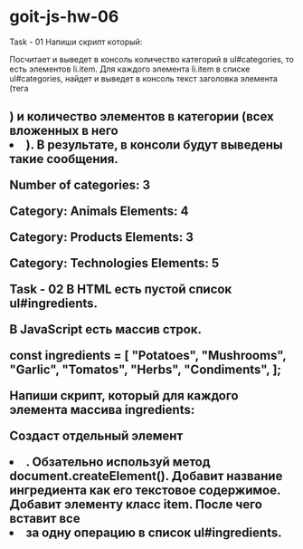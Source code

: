 # goit-js-hw-06

Task - 01 Напиши скрипт который:

Посчитает и выведет в консоль количество категорий в ul#categories, то есть
элементов li.item. Для каждого элемента li.item в списке ul#categories, найдет и
выведет в консоль текст заголовка элемента (тега <h2>) и количество элементов в
категории (всех вложенных в него <li>). В результате, в консоли будут выведены
такие сообщения.

Number of categories: 3

Category: Animals Elements: 4

Category: Products Elements: 3

Category: Technologies Elements: 5

Task - 02 В HTML есть пустой список ul#ingredients.

<ul id="ingredients"></ul>

В JavaScript есть массив строк.

const ingredients = [ "Potatoes", "Mushrooms", "Garlic", "Tomatos", "Herbs",
"Condiments", ];

Напиши скрипт, который для каждого элемента массива ingredients:

Создаст отдельный элемент <li>. Обзательно используй метод
document.createElement(). Добавит название ингредиента как его текстовое
содержимое. Добавит элементу класс item. После чего вставит все <li> за одну
операцию в список ul#ingredients.
